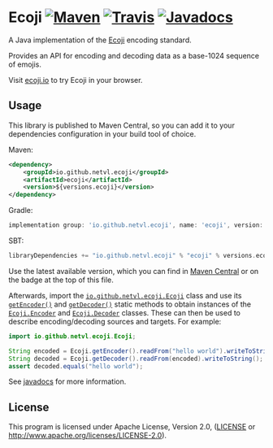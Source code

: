 # Ecoji [![Maven](https://img.shields.io/maven-metadata/v/http/central.maven.org/maven2/io/github/netvl/ecoji/ecoji/maven-metadata.xml.svg?style=flat-square)](http://search.maven.org/#artifactdetails%7Cio.github.netvl.ecoji%7Cecoji%7C1.0.0%7Cjar)  [![Travis](https://img.shields.io/travis/netvl/ecoji-java.svg?style=flat-square)](https://travis-ci.org/netvl/ecoji-java) [![Javadocs](https://img.shields.io/badge/documentation-docs.rs-green.svg?style=flat-square)](https://netvl.github.io/ecoji-java/api/io/github/netvl/ecoji/package-summary.html)

A Java implementation of the [Ecoji](https://github.com/keith-turner/ecoji) encoding standard.

Provides an API for encoding and decoding data as a base-1024 sequence of emojis.

Visit [ecoji.io](https://ecoji.io) to try Ecoji in your browser.

## Usage

This library is published to Maven Central, so you can add it to your dependencies configuration in your build tool of choice.

Maven:

```xml
<dependency>
    <groupId>io.github.netvl.ecoji</groupId>
    <artifactId>ecoji</artifactId>
    <version>${versions.ecoji}</version>
</dependency>
```

Gradle:

```groovy
implementation group: 'io.github.netvl.ecoji', name: 'ecoji', version: versions.ecoji
```

SBT:

```scala
libraryDependencies += "io.github.netvl.ecoji" % "ecoji" % versions.ecoji
```

Use the latest available version, which you can find in [Maven Central](http://search.maven.org/#search%7Cga%7C1%7Cg%3A%22io.github.netvl.ecoji%22%20a%3A%22ecoji%22) or on the badge at the top of this file.

Afterwards, import the [`io.github.netvl.ecoji.Ecoji`](https://netvl.github.io/ecoji-java/api/io/github/netvl/ecoji/Ecoji.html) class and use its [`getEncoder()`](https://netvl.github.io/ecoji-java/api/io/github/netvl/ecoji/Ecoji.html#getEncoder--) and [`getDecoder()`](https://netvl.github.io/ecoji-java/api/io/github/netvl/ecoji/Ecoji.html#getDecoder--) static methods to obtain instances of the [`Ecoji.Encoder`](https://netvl.github.io/ecoji-java/api/io/github/netvl/ecoji/Ecoji.Encoder.html) and [`Ecoji.Decoder`](https://netvl.github.io/ecoji-java/api/io/github/netvl/ecoji/Ecoji.Decoder.html) classes. These can then be used to describe encoding/decoding sources and targets. For example:

```java
import io.github.netvl.ecoji.Ecoji;

String encoded = Ecoji.getEncoder().readFrom("hello world").writeToString();
String decoded = Ecoji.getDecoder().readFrom(encoded).writeToString();
assert decoded.equals("hello world");
```

See [javadocs](https://netvl.github.io/ecoji-java/api/io/github/netvl/ecoji/package-summary.html) for more information.

## License

This program is licensed under Apache License, Version 2.0, ([LICENSE](LICENSE) or http://www.apache.org/licenses/LICENSE-2.0).
